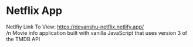 # Netflix App
Netlfiy Link To View: https://devanshu-netflix.netlify.app/<br>
/n Movie info application built with vanilla JavaScript that uses version 3 of the TMDB API
